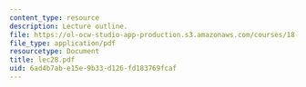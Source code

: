 ```yaml
---
content_type: resource
description: Lecture outline.
file: https://ol-ocw-studio-app-production.s3.amazonaws.com/courses/18-443-statistics-for-applications-fall-2003/6ad4b7abe15e9b33d126fd183769fcaf_lec28.pdf
file_type: application/pdf
resourcetype: Document
title: lec28.pdf
uid: 6ad4b7ab-e15e-9b33-d126-fd183769fcaf
---
```

